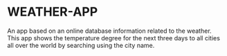# WEATHER-APP
An app based on an online database information related to the weather. This app shows the temperature degree for the next three days to all cities all over the world by searching using the city name.

